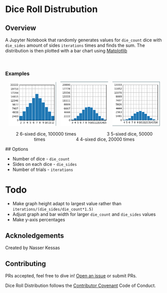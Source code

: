 # Dice Roll Distrubution

## Overview

A Jupyter Notebook that randomly generates values for `die_count` dice with `die_sides` amount of sides `iterations` times and finds the sum. The distribution is then plotted with a bar chart using [Matplotlib](https://matplotlib.org/stable/index.html)

<br>

### Examples

<div align="center">
<img src="./docs/dice_plot 2d,6s,100000i.png" width="30%">&emsp;<img 
src="./docs/dice_plot 3d,5s,50000i.png" width="30%">&emsp;<img
src="./docs/dice_plot 4d,4s,20000i.png" width="30%">

2 6-sixed dice, 100000 times&emsp;&emsp;&emsp;&emsp;&emsp;&emsp;&emsp;3 5-sixed dice, 50000 times&emsp;&emsp;&emsp;&emsp;&emsp;&emsp;&emsp;4 4-sixed dice, 20000 times

</div>
## Options

- Number of dice - `die_count`
- Sides on each dice - `die_sides`
- Number of trials - `iterations`

# Todo

- Make graph height adapt to largest value rather than `iterations/(die_sides/die_count*1.5)`
- Adjust graph and bar width for larger `die_count` and `die_sides` values
- Make y-axis percentages



## Acknoledgements
Created by Nasser Kessas

## Contributing
PRs accepted, feel free to dive in! [Open an issue](https://github.com/nasserkessas/js-sidescroll-engine/issues/new) or submit PRs.

Dice Roll Distribution follows the [Contributor Covenant](http://contributor-covenant.org/version/1/3/0/) Code of Conduct.
